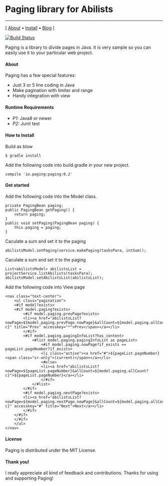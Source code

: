 # Paging library for Abilists
--------------------------------------------------

\[ [About](https://github.com/abilists/paging) •
[Install](https://github.com/abilists/paging) • [Blog](http://njoonk.blogspot.jp/) \]

[![Build Status](https://travis-ci.org/abilists/paging.svg?branch=master)](https://travis-ci.org/abilists/paging)

Paging is a library to divide pages in Java. It is very sample so you can easily use it to your
particular web project.

#### About
Paging has a few special features:

* Just 3 or 5 line coding in Java
* Make pagination with limiter and range
* Handy integration with view
#### Runtime Requirements

- *P1:* Java8 or newer
- *P2:* Junit test

#### How to Install
Build as blow
```
$ gradle install
```
Add the following code into build.gradle in your new project.
```
compile 'io.paging:paging:0.2'
```
#### Get started
Add the following code into the Model class.
```
private PagingBean paging;
public PagingBean getPaging() {
	return paging;
}
public void setPaging(PagingBean paging) {
	this.paging = paging;
}
```
Caculate a sum and set it to the paging
```
abilistsModel.setPaging(service.makePaging(tasksPara, intSum));
```
Caculate a sum and set it to the paging
```
List<abilistsModel> abilistsList = projectService.listAbilists(tasksPara);
abilistsModel.setAbilistsList(abilistsList);

```
Add the following code into View page
```
<nav class="text-center">
    <ul class="pagination">
    <#if model?exists>
  	<#if model.paging?exists>
		<#if model.paging.prevPage?exists>
		<li><a href="abilistsList?nowPage=${model.paging.prevPage.nowPage}&allCount=${model.paging.allCount?c}" title="Prev" accesskey="*">Prev</span></a></li>
		</#if>
		<#if model.paging.pagingInfoList?has_content>
			<#list model.paging.pagingInfoList as pageList>
				<#if model.paging.nowPage?if_exists == pageList.pageNumber?if_exists>
				<li class="active"><a href="#">${pageList.pageNumber} <span class="sr-only">(current)</span></a></li>
				<#else>
				<li><a href="abilistsList?nowPage=${pageList.pageNumber}&allCount=${model.paging.allCount?c}">${pageList.pageNumber}</a></li>
				</#if>
			</#list>
		</#if>
		<#if model.paging.nextPage?exists>
		<li><a href="abilistsList?nowPage=${model.paging.nextPage.nowPage}&allCount=${model.paging.allCount?c}" accesskey="#" title="Next">Next</a></li>
		</#if>
	</#if>
	</#if>
  	</ul>
</nav>
```
#### License

Paging is distributed under the MIT License.


#### Thank you!

I really appreciate all kind of feedback and contributions. Thanks for using and supporting Paging!
